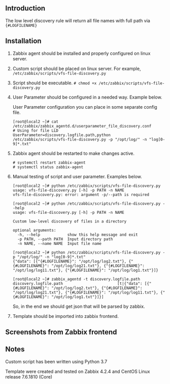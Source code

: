 ## Introduction
The low level discovery rule will return all file names with full path via `{#LOGFILENAME}`

## Installation
1. Zabbix agent should be installed and properly configured on linux server.
1. Custom script should be placed on linux server. 
   For example, `/etc/zabbix/scripts/vfs-file-discovery.py`
1. Script should be executable. 
   `# chmod +x /etc/zabbix/scripts/vfs-file-discovery.py`
1. User Parameter should be configured in a needed way. Example below. 

   User Parameter configuration you can place in some separate config file.
   ```
   [root@local2 ~]# cat /etc/zabbix/zabbix_agentd.d/userparameter_file_discovery.conf
   # Using for file LLD
   UserParameter=discovery.logfile.path,python /etc/zabbix/scripts/vfs-file-discovery.py -p "/opt/log/" -n "log[0-9]*.txt"
   ```

1. Zabbix agent should be restarted to make changes active.
   ```
   # systemctl restart zabbix-agent
   # systemctl status zabbix-agent
   ```

1. Manual testing of script and user parameter. Examples below.
   ```
   [root@local2 ~]# python /etc/zabbix/scripts/vfs-file-discovery.py
   usage: vfs-file-discovery.py [-h] -p PATH -n NAME
   vfs-file-discovery.py: error: argument -p/--path is required
   ```
   
   ```
   [root@local2 ~]# python /etc/zabbix/scripts/vfs-file-discovery.py --help
   usage: vfs-file-discovery.py [-h] -p PATH -n NAME

   Custom low-level discovery of files in a directory

   optional arguments:
     -h, --help            show this help message and exit
     -p PATH, --path PATH  Input directory path
     -n NAME, --name NAME  Input file name
   ```

   ```
   [root@local2 ~]# python /etc/zabbix/scripts/vfs-file-discovery.py -p "/opt/log/" -n "log[0-9]*.txt"
   {"data": [{"{#LOGFILENAME}": "/opt/log/log2.txt"}, {"{#LOGFILENAME}": "/opt/log/log21.txt"}, {"{#LOGFILENAME}": "/opt/log/log11.txt"}, {"{#LOGFILENAME}": "/opt/log/log1.txt"}]}
   ```
   
   ```
   [root@local2 ~]# zabbix_agentd -t discovery.logfile.path
   discovery.logfile.path                        [t|{"data": [{"{#LOGFILENAME}": "/opt/log/log2.txt"}, {"{#LOGFILENAME}": "/opt/log/log21.txt"}, {"{#LOGFILENAME}": "/opt/log/log11.txt"}, {"{#LOGFILENAME}": "/opt/log/log1.txt"}]}]
   ```
   
   So, in the end we should get json that will be parsed by zabbix.

1. Template should be imported into zabbix frontend.

## Screenshots from Zabbix frontend

## Notes
Custom script has been written using Python 3.7

Template were created and tested on Zabbix 4.2.4 and CentOS Linux release 7.6.1810 (Core)

